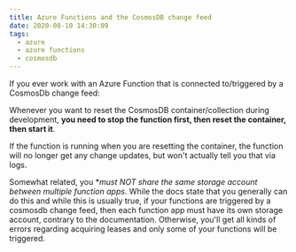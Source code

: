 ```yaml
---
title: Azure Functions and the CosmosDB change feed
date: 2020-08-10 14:30:09
tags: 
  - azure
  - azure functions
  - cosmosdb
---
```


If you ever work with an Azure Function that is connected to/triggered by a CosmosDb change feed:

Whenever you want to reset the CosmosDB container/collection during development, **you need to stop the function first, then reset the container, then start it**. 

If the function is running when you are resetting the container, the function will no longer get any change updates, but won't actually tell you that via logs.

Somewhat related, you **must NOT share the same storage account between multiple function apps*. While the docs state that you generally can do this and while this is usually true, if your functions are triggered by a cosmosdb change feed, then each function app must have its own storage account, contrary to the documentation. Otherwise, you'll get all kinds of errors regarding acquiring leases and only some of your functions will be triggered.